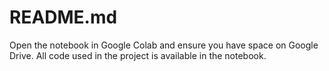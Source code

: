 # README.md
Open the notebook in Google Colab and ensure you have space on Google Drive. All code used in the project is available in the notebook.
